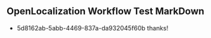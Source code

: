## OpenLocalization Workflow Test MarkDown
* 5d8162ab-5abb-4469-837a-da932045f60b thanks!

<!--HONumber=Jul16_HO4-->


